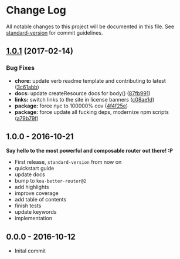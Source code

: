 # Change Log

All notable changes to this project will be documented in this file. See [standard-version](https://github.com/conventional-changelog/standard-version) for commit guidelines.

<a name="1.0.1"></a>
## [1.0.1](https://github.com/tunnckocore/koa-rest-router/compare/v1.0.0...v1.0.1) (2017-02-14)


### Bug Fixes

* **chore:** update verb readme template and contributing to latest ([3c61abb](https://github.com/tunnckocore/koa-rest-router/commit/3c61abb))
* **docs:** update createResource docs for body() ([87fb991](https://github.com/tunnckocore/koa-rest-router/commit/87fb991))
* **links:** switch links to the site in license banners ([c08ae1d](https://github.com/tunnckocore/koa-rest-router/commit/c08ae1d))
* **package:** force nyc to 100000% cov ([4f4f25e](https://github.com/tunnckocore/koa-rest-router/commit/4f4f25e))
* **package:** force update all fucking deps, modernize npm scripts ([a79b79f](https://github.com/tunnckocore/koa-rest-router/commit/a79b79f))





## 1.0.0 - 2016-10-21

**Say hello to the most powerful and composable router out there! :P**

- First release, `standard-version` from now on
- quickstart guide
- update docs
- bump to `koa-better-router@2`
- add highlights
- improve coverage
- add table of contents
- finish tests
- update keywords
- implementation

## 0.0.0 - 2016-10-12
- Inital commit